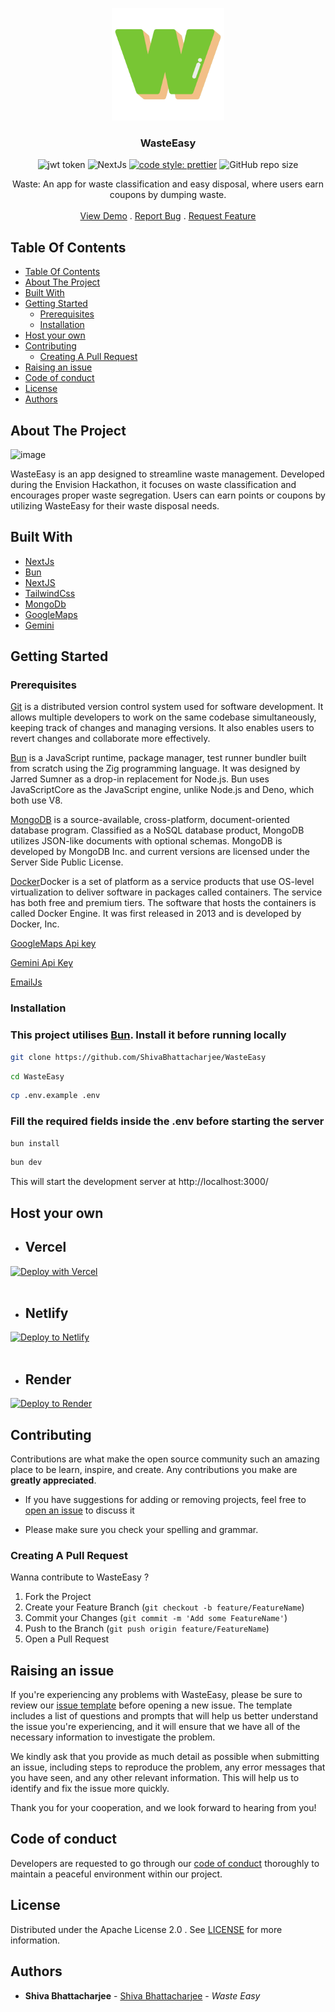 <a href="https://github.com/ShivaBhattacharjee/WasteEasy">
<p align="center">
  <img src="./public/wastelogo.png" height="180px"/>
  </a>
<br/>
  <h3 align="center">WasteEasy</h3>




<div align="center" >

![jwt token](http://jwt.io/img/badge-compatible.svg)
![NextJs](https://img.shields.io/badge/next.js-000000?style=for-the-badge&logo=nextdotjs&logoColor=white)
[![code style: prettier](https://img.shields.io/badge/code_style-prettier-ff69b4.svg?style=flat-square)](https://github.com/prettier/prettier)
![GitHub repo size](https://img.shields.io/github/repo-size/shivabhattacharjee/WasteEasy)

  </div>

  <p align="center">
    Waste: An app for waste classification and easy disposal, where users earn coupons by dumping waste.
    <br/>
    <br/>
    <a href="https://wasteeasy.theshiva.xyz//">View Demo</a>
    .
    <a href="https://github.com/ShivaBhattacharjee/wasteeasy/issues">Report Bug</a>
    .
    <a href="https://github.com/ShivaBhattacharjee/wasteeasy/issues">Request Feature</a>
  </p>
</p>



## Table Of Contents

- [Table Of Contents](#table-of-contents)
- [About The Project](#about-the-project)
- [Built With](#built-with)
- [Getting Started](#getting-started)
  - [Prerequisites](#prerequisites)
  - [Installation](#installation)
- [Host your own](#host-your-own)
- [Contributing](#contributing)
  - [Creating A Pull Request](#creating-a-pull-request)
- [Raising an issue](#raising-an-issue)
- [Code of conduct](#code-of-conduct)
- [License](#license)
- [Authors](#authors)

## About The Project
![image](https://github.com/ShivaBhattacharjee/WasteEasy/assets/95211406/1f716016-efa3-4b4e-934e-86ef48f7caeb)


WasteEasy is an app designed to streamline waste management. Developed during the Envision Hackathon, it focuses on waste classification and encourages proper waste segregation. Users can earn points or coupons by utilizing WasteEasy for their waste disposal needs.




## Built With

* [NextJs](https://nextjs.org)
* [Bun](https://bun.sh/)
* [NextJS](https://nextjs.org)
* [TailwindCss](https://tailwindcss.com/)
* [MongoDb](https://www.mongodb.com/)
* [GoogleMaps](https://www.google.com/maps/)
* [Gemini](https://gemini.google.com/)



## Getting Started


### Prerequisites

<a href="https://git-scm.com/downloads" >Git</a> is a distributed version control system used for software development. It allows multiple developers to work on the same codebase simultaneously, keeping track of changes and managing versions. It also enables users to revert changes and collaborate more effectively.

<a href="https://bun.sh/">Bun</a> is a JavaScript runtime, package manager, test runner bundler built from scratch using the Zig programming language. It was designed by Jarred Sumner as a drop-in replacement for Node.js. Bun uses JavaScriptCore as the JavaScript engine, unlike Node.js and Deno, which both use V8.

<a href="https://www.mongodb.com//">MongoDB</a>  is a source-available, cross-platform, document-oriented database program. Classified as a NoSQL database product, MongoDB utilizes JSON-like documents with optional schemas. MongoDB is developed by MongoDB Inc. and current versions are licensed under the Server Side Public License.

<a href="https://www.docker.com/">Docker</a>Docker is a set of platform as a service products that use OS-level virtualization to deliver software in packages called containers. The service has both free and premium tiers. The software that hosts the containers is called Docker Engine. It was first released in 2013 and is developed by Docker, Inc.

<a href="https://developers.google.com/maps/documentation/javascript/get-api-key">GoogleMaps Api key</a>

<a href="https://makersuite.google.com/app/apikey">Gemini Api Key</a> 

<a href="https://www.emailjs.com/">EmailJs</a>

### Installation


<h3> This project utilises <a href="https://bun.sh">Bun</a>. Install it before running locally</h3>

```bash
git clone https://github.com/ShivaBhattacharjee/WasteEasy
```
```bash
cd WasteEasy
```
```bash
cp .env.example .env
```
<h3>Fill the required fields inside the .env before starting the server </h3>

```bash
bun install
```
```bash
bun dev
```
This will start the development server  at http://localhost:3000/

## Host your own
* ## Vercel

[![Deploy with Vercel](https://vercel.com/button)](https://vercel.com/new/clone?repository-url=https%3A%2F%2Fgithub.com%2FShivaBhattacharjee%2FTrim)
<br/>
<br/>

* ## Netlify

[![Deploy to Netlify](https://www.netlify.com/img/deploy/button.svg)](https://app.netlify.com/start/deploy?repository=https://github.com/ShivaBhattacharjee/WasteEasy)
<br/>
<br/>

* ## Render

[![Deploy to Render](https://render.com/images/deploy-to-render-button.svg)](https://render.com/deploy?repo=https://github.com/ShivaBhattacharjee/WasteEasy)

## Contributing

Contributions are what make the open source community such an amazing place to be learn, inspire, and create. Any contributions you make are **greatly appreciated**.
* If you have suggestions for adding or removing projects, feel free to [open an issue](https://github.com/ShivaBhattacharjee/WasteEasy/issues) to discuss it

* Please make sure you check your spelling and grammar.

### Creating A Pull Request

Wanna contribute to WasteEasy ?

1. Fork the Project
2. Create your Feature Branch (`git checkout -b feature/FeatureName`)
3. Commit your Changes (`git commit -m 'Add some FeatureName'`)
4. Push to the Branch (`git push origin feature/FeatureName`)
5. Open a Pull Request


## Raising an issue

If you're experiencing any problems with WasteEasy, please be sure to review our [issue template](https://github.com/ShivaBhattacharjee/WasteEasy/tree/main/.github/ISSUE_TEMPLATE) before opening a new issue. The template includes a list of questions and prompts that will help us better understand the issue you're experiencing, and it will ensure that we have all of the necessary information to investigate the problem.

We kindly ask that you provide as much detail as possible when submitting an issue, including steps to reproduce the problem, any error messages that you have seen, and any other relevant information. This will help us to identify and fix the issue more quickly.

Thank you for your cooperation, and we look forward to hearing from you!

## Code of conduct

Developers are requested to go through our <a href="https://github.com/ShivaBhattacharjee/Trim/blob/WasteEasy/CODE_OF_CONDUCT.md">code of conduct</a> thoroughly to maintain a peaceful environment within our project.

## License

Distributed under the Apache License 2.0 . See [LICENSE](https://github.com/ShivaBhattacharjee/WasteEasy/blob/main/LICENSE) for more information.


## Authors

* **Shiva Bhattacharjee** - [Shiva Bhattacharjee](https://github.com/ShivaBhattacharjee) - *Waste Easy*

